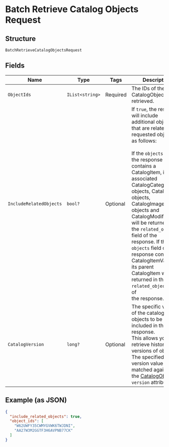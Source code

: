 
# Batch Retrieve Catalog Objects Request

## Structure

`BatchRetrieveCatalogObjectsRequest`

## Fields

| Name | Type | Tags | Description |
|  --- | --- | --- | --- |
| `ObjectIds` | `IList<string>` | Required | The IDs of the CatalogObjects to be retrieved. |
| `IncludeRelatedObjects` | `bool?` | Optional | If `true`, the response will include additional objects that are related to the<br>requested objects, as follows:<br><br>If the `objects` field of the response contains a CatalogItem, its associated<br>CatalogCategory objects, CatalogTax objects, CatalogImage objects and<br>CatalogModifierLists will be returned in the `related_objects` field of the<br>response. If the `objects` field of the response contains a CatalogItemVariation,<br>its parent CatalogItem will be returned in the `related_objects` field of<br>the response. |
| `CatalogVersion` | `long?` | Optional | The specific version of the catalog objects to be included in the response.<br>This allows you to retrieve historical versions of objects. The specified version value is matched against<br>the [CatalogObject](#type-catalogobject)s' `version` attribute. |

## Example (as JSON)

```json
{
  "include_related_objects": true,
  "object_ids": [
    "W62UWFY35CWMYGVWK6TWJDNI",
    "AA27W3M2GGTF3H6AVPNB77CK"
  ]
}
```

